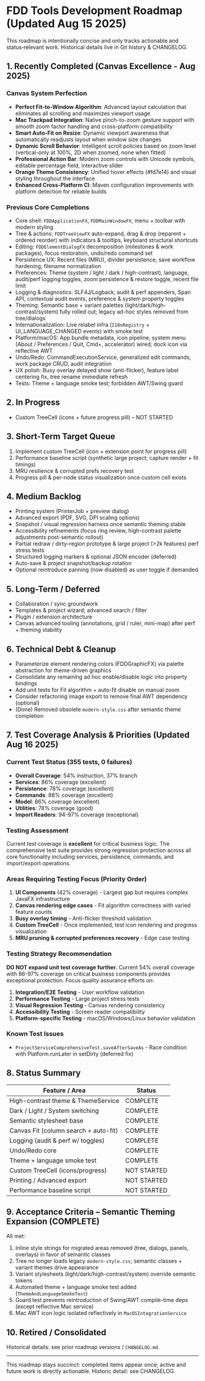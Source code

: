 # FDD Tools Development Roadmap (Updated Aug 15 2025)

This roadmap is intentionally concise and only tracks actionable and status‑relevant work. Historical details live in Git history & CHANGELOG.

## 1. Recently Completed (Canvas Excellence - Aug 2025)

### Canvas System Perfection

- **Perfect Fit-to-Window Algorithm**: Advanced layout calculation that eliminates all scrolling and maximizes viewport usage
- **Mac Trackpad Integration**: Native pinch-to-zoom gesture support with smooth zoom factor handling and cross-platform compatibility
- **Smart Auto-Fit on Resize**: Dynamic viewport awareness that automatically readjusts layout when window size changes
- **Dynamic Scroll Behavior**: Intelligent scroll policies based on zoom level (vertical-only at 100%, 2D when zoomed, none when fitted)
- **Professional Action Bar**: Modern zoom controls with Unicode symbols, editable percentage field, interactive slider
- **Orange Theme Consistency**: Unified hover effects (#fd7e14) and visual styling throughout the interface
- **Enhanced Cross-Platform CI**: Maven configuration improvements with platform detection for reliable builds

### Previous Core Completions  

- Core shell: `FDDApplicationFX`, `FDDMainWindowFX`, menu + toolbar with modern styling
- Tree & actions: `FDDTreeViewFX` auto-expand, drag & drop (reparent + ordered reorder) with indicators & tooltips, keyboard structural shortcuts
- Editing: `FDDElementDialogFX` decomposition (milestones & work packages), focus restoration, undo/redo command set
- Persistence UX: Recent files (MRU), divider persistence, save workflow hardening, filename normalization
- Preferences: Theme (system / light / dark / high-contrast), language, audit/perf logging toggles, zoom persistence & restore toggle, recent file limit
- Logging & diagnostics: SLF4J/Logback, audit & perf appenders, Span API, contextual audit events, preference & system property toggles
- Theming: Semantic base + variant palettes (light/dark/high-contrast/system) fully rolled out; legacy ad-hoc styles removed from tree/dialogs
- Internationalization: Live relabel infra (`I18nRegistry` + UI_LANGUAGE_CHANGED events) with smoke test
- Platform/macOS: App bundle metadata, icon pipeline, system menu (About / Preferences / Quit, Cmd+, accelerator) wired; dock icon via reflective AWT
- Undo/Redo: CommandExecutionService, generalized edit commands, work package CRUD, audit integration
- UX polish: Busy overlay delayed show (anti-flicker), feature label centering fix, tree rename immediate refresh
- Tests: Theme + language smoke test; forbidden AWT/Swing guard

## 2. In Progress

- Custom TreeCell (icons + future progress pill) – NOT STARTED

## 3. Short-Term Target Queue

1. Implement custom TreeCell (icon + extension point for progress pill)
2. Performance baseline script (synthetic large project; capture render + fit timings)
3. MRU resilience & corrupted prefs recovery test
4. Progress pill & per-node status visualization once custom cell exists

## 4. Medium Backlog

- Printing system (PrinterJob + preview dialog)
- Advanced export (PDF, SVG, DPI scaling options)
- Snapshot / visual regression harness once semantic theming stable
- Accessibility refinements (focus ring review, high-contrast palette adjustments post-semantic rollout)
- Partial redraw / dirty-region prototype & large project (>2k features) perf stress tests
- Structured logging markers & optional JSON encoder (deferred)
- Auto-save & project snapshot/backup rotation
- Optional reintroduce panning (now disabled) as user toggle if demanded

## 5. Long-Term / Deferred

- Collaboration / sync groundwork
- Templates & project wizard; advanced search / filter
- Plugin / extension architecture
- Canvas advanced tooling (annotations, grid / ruler, mini-map) after perf + theming stability

## 6. Technical Debt & Cleanup

- Parameterize element rendering colors (FDDGraphicFX) via palette abstraction for theme-driven graphics
- Consolidate any remaining ad hoc enable/disable logic into property bindings
- Add unit tests for Fit algorithm + auto-fit disable on manual zoom
- Consider refactoring image export to remove final AWT dependency (optional)
- (Done) Removed obsolete `modern-style.css` after semantic theme completion

## 7. Test Coverage Analysis & Priorities (Updated Aug 16 2025)

### Current Test Status (355 tests, 0 failures)

- **Overall Coverage**: 54% instruction, 37% branch
- **Services**: 86% coverage (excellent)
- **Persistence**: 78% coverage (excellent)
- **Commands**: 88% coverage (excellent)
- **Model**: 86% coverage (excellent)
- **Utilities**: 78% coverage (good)
- **Import Readers**: 94-97% coverage (exceptional)

### Testing Assessment

Current test coverage is **excellent** for critical business logic. The comprehensive test suite provides strong regression protection across all core functionality including services, persistence, commands, and import/export operations.

### Areas Requiring Testing Focus (Priority Order)

1. **UI Components** (42% coverage) - Largest gap but requires complex JavaFX infrastructure
2. **Canvas rendering edge cases** - Fit algorithm correctness with varied feature counts
3. **Busy overlay timing** - Anti-flicker threshold validation
4. **Custom TreeCell** - Once implemented, test icon rendering and progress visualization
5. **MRU pruning & corrupted preferences recovery** - Edge case testing

### Testing Strategy Recommendation

**DO NOT expand unit test coverage further.** Current 54% overall coverage with 86-97% coverage on critical business components provides exceptional protection. Focus quality assurance efforts on:

1. **Integration/E2E Testing** - User workflow validation
2. **Performance Testing** - Large project stress tests
3. **Visual Regression Testing** - Canvas rendering consistency
4. **Accessibility Testing** - Screen reader compatibility
5. **Platform-specific Testing** - macOS/Windows/Linux behavior validation

### Known Test Issues

- `ProjectServiceComprehensiveTest.saveAfterSaveAs` - Race condition with Platform.runLater in setDirty (deferred fix)

## 8. Status Summary

| Feature / Area | Status |
|----------------|--------|
| High-contrast theme & ThemeService | COMPLETE |
| Dark / Light / System switching | COMPLETE |
| Semantic stylesheet base | COMPLETE |
| Canvas Fit (column search + auto-fit) | COMPLETE |
| Logging (audit & perf w/ toggles) | COMPLETE |
| Undo/Redo core | COMPLETE |
| Theme + language smoke test | COMPLETE |
| Custom TreeCell (icons/progress) | NOT STARTED |
| Printing / Advanced export | NOT STARTED |
| Performance baseline script | NOT STARTED |

## 9. Acceptance Criteria – Semantic Theming Expansion (COMPLETE)

All met:

1. Inline style strings for migrated areas removed (tree, dialogs, panels, overlays) in favor of semantic classes
2. Tree no longer loads legacy `modern-style.css`; semantic classes + variant themes drive appearance
3. Variant stylesheets (light/dark/high-contrast/system) override semantic tokens
4. Automated theme + language smoke test added (`ThemeAndLanguageSmokeTest`)
5. Guard test prevents reintroduction of Swing/AWT compile-time deps (except reflective Mac service)
6. Mac AWT icon logic isolated reflectively in `MacOSIntegrationService`

## 10. Retired / Consolidated

Historical details: see prior roadmap versions / `CHANGELOG.md`.

---

This roadmap stays succinct: completed items appear once; active and future work is directly actionable. Historic detail: see CHANGELOG.
